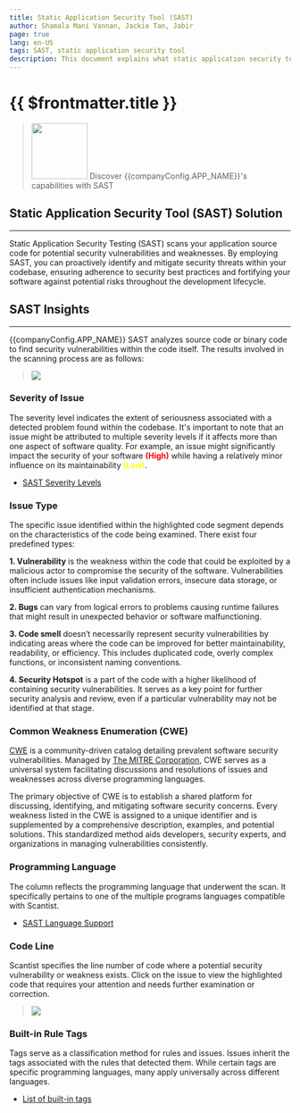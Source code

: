 ```yaml
---
title: Static Application Security Tool (SAST)
author: Shamala Mani Vannan, Jackie Tan, Jabir
page: true
lang: en-US
tags: SAST, static application security tool
description: This document explains what static application security tool is
---
```


<script setup>
import { companyConfig } from '../../../../config/companyConfig.js'
</script>

<ClientOnly>

# {{ $frontmatter.title }}

> <img src="/images/SAST/SAST-logo.png" width=100 /> Discover {{companyConfig.APP_NAME}}'s capabilities with SAST

## Static Application Security Tool (SAST) Solution

<hr class="thick" />

Static Application Security Testing (SAST) scans your application source code for potential security vulnerabilities and weaknesses. By employing SAST, you can proactively identify and mitigate security threats within your codebase, ensuring adherence to security best practices and fortifying your software against potential risks throughout the development lifecycle. 

## SAST Insights

<hr class="thick" />

{{companyConfig.APP_NAME}} SAST analyzes source code or binary code to find security vulnerabilities within the code itself. The results involved in the scanning process are as follows:

> <img src="/images/SAST/SAST-insights.png">

### Severity of Issue

The severity level indicates the extent of seriousness associated with a detected problem found within the codebase. It's important to note that an issue might be attributed to multiple severity levels if it affects more than one aspect of software quality. For example, an issue might significantly impact the security of your software <b style="color: red;">(High)</b> while having a relatively minor influence on its maintainability <b style="color: yellow;">(Low)</b>.  

- <a href="/en-US/Scan Engines/SAST/sast-severity-levels">SAST Severity Levels</a>

### Issue Type

The specific issue identified within the highlighted code segment depends on the characteristics of the code being examined. There exist four predefined types: 

<b>1. Vulnerability</b> is the weakness within the code that could be exploited by a malicious actor to compromise the security of the software. Vulnerabilities often include issues like input validation errors, insecure data storage, or insufficient authentication mechanisms.

<b>2. Bugs</b> can vary from logical errors to problems causing runtime failures that might result in unexpected behavior or software malfunctioning. 

<b>3. Code smell</b> doesn’t necessarily represent security vulnerabilities by indicating areas where the code can be improved for better maintainability, readability, or efficiency. This includes duplicated code, overly complex functions, or inconsistent naming conventions.

<b>4. Security Hotspot</b> is a part of the code with a higher likelihood of containing security vulnerabilities. It serves as a key point for further security analysis and review, even if a particular vulnerability may not be identified at that stage. 

### Common Weakness Enumeration (CWE)

<a href="https://cwe.mitre.org/">CWE</a> is a community-driven catalog detailing prevalent software security vulnerabilities. Managed by <a href="https://www.mitre.org/">The MITRE Corporation</a>, CWE serves as a universal system facilitating discussions and resolutions of issues and weaknesses across diverse programming languages. 

The primary objective of CWE is to establish a shared platform for discussing, identifying, and mitigating software security concerns. Every weakness listed in the CWE is assigned to a unique identifier and is supplemented by a comprehensive description, examples, and potential solutions. This standardized method aids developers, security experts, and organizations in managing vulnerabilities consistently.

### Programming Language

The column reflects the programming language that underwent the scan. It specifically pertains to one of the multiple programs languages compatible with Scantist. 

- <a href="/en-US/Language-and-File-Support/">SAST Language Support</a>

### Code Line

Scantist specifies the line number of code where a potential security vulnerability or weakness exists. Click on the issue to view the highlighted code that requires your attention and needs further examination or correction. 

> <img src="/images/SAST/SAST-code-line.png">

### Built-in Rule Tags

Tags serve as a classification method for rules and issues. Issues inherit the tags associated with the rules that detected them. While certain tags are specific programming languages, many apply universally across different languages. 

- <a href="https://docs.sonarsource.com/sonarqube/9.8/user-guide/rules/built-in-rule-tags/" target="_blank">List of built-in tags</a>




</ClientOnly>
